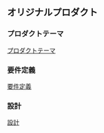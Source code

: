 ## オリジナルプロダクト

### プロダクトテーマ
[プロダクトテーマ](./THEME.md)

### 要件定義
[要件定義](./REQUIREMENT_DEFINITION.md)

### 設計
[設計](./DESIGN.md)
